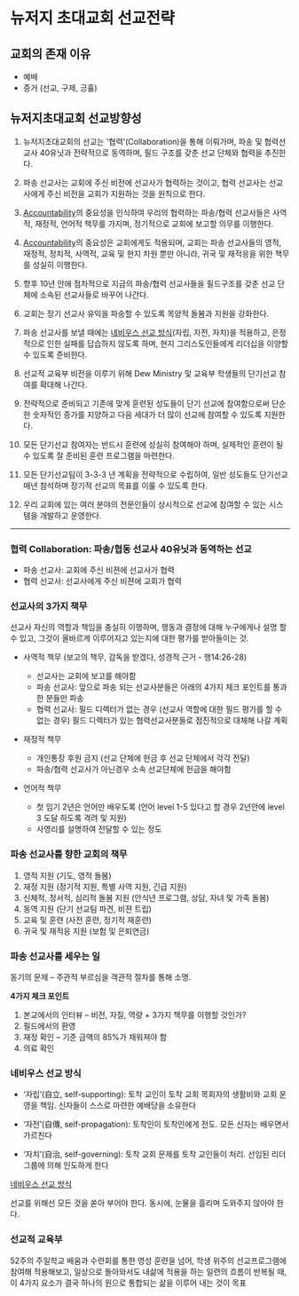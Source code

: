 뉴저지 초대교회 선교전략
=======

## 교회의 존재 이유
* 예배 
* 증거 (선교, 구제, 긍휼) 

 
## 뉴저지초대교회 선교방향성
1. 뉴저지초대교회의 선교는 '협력'(Collaboration)을 통해 이뤄가며, 파송 및 협력선교사 40유닛과 전략적으로 동역하며, 필드 구조를 갖춘 선교 단체와 협력을 추진한다.

2. 파송 선교사는 교회에 주신 비전에 선교사가 협력하는 것이고, 협력 선교사는 선교사에게 주신 비전을 교회가 지원하는 것을 원칙으로 한다.

3. [Accountability](#선교사의-3가지-책무)의 중요성을 인식하여 우리의 협력하는 파송/협력 선교사들은 사역적, 재정적, 언어적 책무를 가지며, 정기적으로 교회에 보고할 의무를 이행한다.

4. [Accountability](#파송-선교사를-향한-교회의-책무)의 중요성은 교회에게도 적용되며, 교회는 파송 선교사들의 영적, 재정적, 정치적, 사역적, 교육 및 현지 차원 뿐만 아니라, 귀국 및 재적응을 위한 책무를 성실히 이행한다.

5. 향후 10년 안에 점차적으로 지금의 파송/협력 선교사들을 필드구조를 갖춘 선교 단체에 소속된 선교사들로 바꾸어 나간다.

6. 교회는 장기 선교사 유익을 파송할 수 있도록 목양적 돌봄과 지원을 강화한다.

7. 파송 선교사를 보낼 때에는 [네비우스 선교 방식](#네비우스-선교-방식)(자립, 자전, 자치)을 적용하고, 은정적으로 인한 실패를 답습하지 않도록 하며, 현지 그리스도인들에게 리더십을 이양할 수 있도록 준비한다.

8. 선교적 교육부 비전을 이루기 위해 Dew Ministry 및 교육부 학생들의 단기선교 참여를 확대해 나간다.

9. 전략적으로 준비되고 기존에 맞게 훈련된 성도들이 단기 선교에 참여함으로써 단순한 숫자적인 증가를 지양하고 다음 세대가 더 많이 선교에 참여할 수 있도록 지원한다.

10. 모든 단기선교 참여자는 반드시 훈련에 성실히 참여해야 하며, 실제적인 훈련이 될 수 있도록 잘 준비된 훈련 프로그램을 마련한다.

11. 모든 단기선교팀이 3-3-3 년 계획을 전략적으로 수립하여, 일반 성도들도 단기선교 매년 참석하며 장기적 선교의 목표를 이룰 수 있도록 한다.

12. 우리 교회에 있는 여러 분야의 전문인들이 상시적으로 선교에 참여할 수 있는 시스템을 개발하고 운영한다.

---

### 협력 Collaboration: 파송/협동 선교사 40유닛과 동역하는 선교 
 * 파송 선교사: 교회에 주신 비젼에 선교사가 협력 
 * 협력 선교사: 선교사에게 주신 비젼에 교회가 협력

### 선교사의 3가지 책무

선교사 자신의 역할과 책임을 충실히 이행하며, 행동과 결정에 대해 누구에게나 설명 할 수 있고, 그것이 올바르게 이루어지고 있는지에 대한 평가를 받아들이는 것.

* 사역적 책무 (보고의 책무, 감독을 받겠다, 성경적 근거 - 행14:26-28)
  * 선교사는 교회에 보고를 해야함
  * 파송 선교사: 앞으로 파송 되는 선교사분들은 아래의 4가지 체크 포인트를 통과한 분들만 파송 
  * 협력 선교사: 필드 디렉터가 없는 경우 (선교사 역할에 대한 필드 평가를 할 수 없는 경우) 필드 디렉터가 있는 협력선교사분들로 점진적으로 대체해 나갈 계획

* 재정적 책무
  * 개인통장 후원 금지 (선교 단체에 헌금 후 선교 단체에서 각각 전달)
  * 파송/협력 선교사가 아닌경우 소속 선교단체에 헌금을 해야함

* 언어적 책무
  * 첫 임기 2년은 언어만 배우도록 (언어 level 1-5 있다고 할 경우 2년안에 level 3 도달 하도록 격려 및 지원) 
  * 사영리를 설명하여 전달할 수 있는 정도

### 파송 선교사를 향한 교회의 책무 

1. 영적 지원 (기도, 영적 돌봄)
2. 재정 지원 (정기적 지원, 특별 사역 지원, 긴급 지원)
3. 신체적, 정서적, 심리적 돌봄 지원 (안식년 프로그램, 상담, 자녀 및 가족 돌봄)
4. 동역 지원 (단기 선교팀 파견, 비젼 트립)
5. 교육 및 훈련 (사전 훈련, 정기적 재훈련)
6. 귀국 및 재적응 지원 (보험 및 은퇴연금)

### 파송 선교사를 세우는 일 
  동기의 문제 – 주관적 부르심을 객관적 절차를 통해 소명.  

**4가지 체크 포인트**
1. 본교에서의 인터뷰 – 비전, 자질, 역량 + 3가지 책무를 이행할 것인가?
2. 필드에서의 환영
3. 재정 확인 – 기준 금액의 85%가 채워져야 함
4. 의료 확인

### 네비우스 선교 방식
* ‘자립’(自立, self-supporting): 토착 교인이 토착 교회 목회자의 생활비와 교회 운영을 책임. 신자들이 스스로 마련한 예배당을 소유한다

* ‘자전’(自傳, self-propagation): 토착인이 토착인에게 전도. 모든 신자는 배우면서 가르친다

* ‘자치’(自治, self-governing): 토착 교회 문제를 토착 교인들이 처리. 선임된 리더 그룹에 의해 인도하게 한다

[네비우스 선교 방식](https://encykorea.aks.ac.kr/Article/E0076564)

선교를 위해선 모든 것을 쏟아 부어야 한다. 동시에, 눈물을 흘리며 도와주지 않아야 한다.

### 선교적 교육부
52주의 주일학교 배움과 수련회를 통한 영성 훈련을 넘어, 학생 위주의 선교프로그램에 참여해 적용해보고, 일상으로 돌아와서도 내삶에 적용을 하는 일련의 흐름이 반복될 때, 이 4가지 요소가 결국 하나의 원으로 통합되는 삶을 이루어 내는 것이 목표
